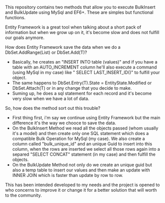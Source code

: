 This repository contains two methods that allow you to execute BulkInsert and BulkUpdate using MySql and EF6+. These are simples but functional functions.

Entity Framework is a great tool when talking about a short pack of information but when we grow up on it, it's become slow and does not fulfill our goals anymore. 

How does Entity Framework save the data when we do a DbSet<T>.AddRange(List<T>) or DbSet<T>.Add(T)?
- Basically, he creates an "INSERT INTO table (values)" and if you have a table with an AUTO_INCREMENT column he'll also execute a command (using MySql in my case) like "
SELECT LAST_INSERT_ID()" to fulfill your object.
- The same happens to DbSet<T>.Entry(T).State = EntityState.Modified or DbSet<T>.Attach(T) or in any change that you decide to make.
- Suming up, he does a sql statement for each record and it's become very slow when we have a lot of data.

So, how does the method sort out this trouble?
- First thing first, i'm say we continue using Entity Framework but the main difference it's the way we chooce to save the data.
- On the BulkInsert Method we read all the objects passed (whom usually it's a model) and then create only one SQL statement which does a compatible Bulk Operation for MySql (my case). We also create a column called "bulk_unique_id" and an unique Guid to insert into this column, when the rows are inserted we select all those rows again into a separed "SELECT CONCAT" statement (in my case) and then fulfill the objects.
- On the BulkUpdate Method not only do we create an unique guid but also a temp table to insert our values and then make an update with INNER JOIN which is faster than update by row to row.

This has been intended developed to my needs and the project is opened to who concerns to improve it or change it for a better solution that will worth to the community.

